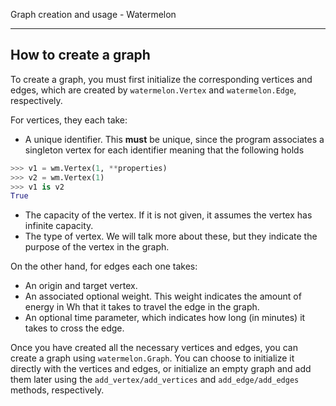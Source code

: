 Graph creation and usage - Watermelon

---

## How to create a graph
To create a graph, you must first initialize the corresponding vertices and edges, which are created by `watermelon.Vertex` and `watermelon.Edge`, respectively.

For vertices, they each take:
 - A unique identifier. This **must** be unique, since the program associates a singleton vertex for each identifier meaning that the following holds
```python
>>> v1 = wm.Vertex(1, **properties)
>>> v2 = wm.Vertex(1)
>>> v1 is v2
True
```
- The capacity of the vertex. If it is not given, it assumes the vertex has infinite capacity.
- The type of vertex. We will talk more about these, but they indicate the purpose of the vertex in the graph.

On the other hand, for edges each one takes:
 - An origin and target vertex.
 - An associated optional weight. This weight indicates the amount of energy in Wh that it takes to travel the edge in the graph.
 - An optional time parameter, which indicates how long (in minutes) it takes to cross the edge.

Once you have created all the necessary vertices and edges, you can create a graph using `watermelon.Graph`. You can choose to initialize it directly with the vertices and edges, or initialize an empty graph and add them later using the `add_vertex/add_vertices` and `add_edge/add_edges` methods, respectively.
